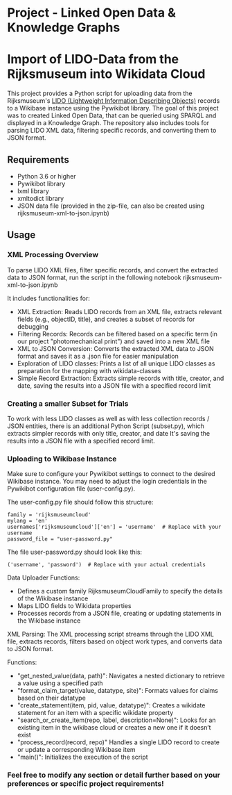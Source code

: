 # Project - Linked Open Data & Knowledge Graphs

# Import of LIDO-Data from the Rijksmuseum into Wikidata Cloud

This project provides a Python script for uploading data from the Rijksmuseum's [LIDO (Lightweight Information Describing Objects)](https://cidoc.mini.icom.museum/working-groups/lido/lido-overview/about-lido/what-is-lido/) records to a Wikibase instance using the Pywikibot library.
The goal of this project was to created Linked Open Data, that can be queried using SPARQL and displayed in a Knowledge Graph.
The repository also includes tools for parsing LIDO XML data, filtering specific records, and converting them to JSON format.


## Requirements

- Python 3.6 or higher
- Pywikibot library
- lxml library
- xmltodict library
- JSON data file (provided in the zip-file, can also be created using rijksmuseum-xml-to-json.ipynb)

## Usage

### XML Processing Overview
To parse LIDO XML files, filter specific records, and convert the extracted data to JSON format, run the script in the following notebook rijksmuseum-xml-to-json.ipynb

It includes functionalities for:
- XML Extraction:
  Reads LIDO records from an XML file, extracts relevant fields (e.g., objectID, title), and creates a subset of records for debugging
- Filtering Records:
  Records can be filtered based on a specific term (in our project "photomechanical print") and saved into a new XML file
- XML to JSON Conversion:
  Converts the extracted XML data to JSON format and saves it as a .json file for easier manipulation
- Exploration of LIDO classes:
  Prints a list of all unique LIDO classes as preparation for the mapping with wikidata-classes
- Simple Record Extraction:
  Extracts simple records with title, creator, and date, saving the results into a JSON file with a specified record limit

### Creating a smaller Subset for Trials
To work with less LIDO classes as well as with less collection records / JSON entities, there is an additional Python Script (subset.py), which extracts simpler records with only title, creator, and date
It's saving the results into a JSON file with a specified record limit.

### Uploading to Wikibase Instance
Make sure to configure your Pywikibot settings to connect to the desired Wikibase instance. You may need to adjust the login credentials in the Pywikibot configuration file (user-config.py).

The user-config.py file should follow this structure:
```
family = 'rijksmuseumcloud'
mylang = 'en'
usernames['rijksmuseumcloud']['en'] = 'username'  # Replace with your username
password_file = "user-password.py"
```
The file user-password.py should look like this:
```
('username', 'password')  # Replace with your actual credentials
```

Data Uploader Functions:
- Defines a custom family RijksmuseumCloudFamily to specify the details of the Wikibase instance
- Maps LIDO fields to Wikidata properties
- Processes records from a JSON file, creating or updating statements in the Wikibase instance

XML Parsing:
The XML processing script streams through the LIDO XML file, extracts records, filters based on object work types, and converts data to JSON format.

Functions:
- "get_nested_value(data, path)": Navigates a nested dictionary to retrieve a value using a specified path
- "format_claim_target(value, datatype, site)": Formats values for claims based on their datatype
- "create_statement(item, pid, value, datatype)": Creates a wikidate statement for an item with a specific wikidate property
- "search_or_create_item(repo, label, description=None)": Looks for an existing item in the wikibase cloud or creates a new one if it doesn’t exist
- "process_record(record, repo)" Handles a single LIDO record to create or update a corresponding Wikibase item
- "main()": Initializes the execution of the script

### Feel free to modify any section or detail further based on your preferences or specific project requirements!
